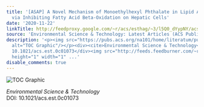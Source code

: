 ```yaml
---
title: '[ASAP] A Novel Mechanism of Monoethylhexyl Phthalate in Lipid Accumulation
  via Inhibiting Fatty Acid Beta-Oxidation on Hepatic Cells'
date: '2020-11-22'
linkTitle: http://feedproxy.google.com/~r/acs/esthag/~3/l5Q0_dYypNY/acs.est.0c01073
source: 'Environmental Science & Technology: Latest Articles (ACS Publications)'
description: '<p><img src="https://pubs.acs.org/na101/home/literatum/publisher/achs/journals/content/esthag/0/esthag.ahead-of-print/acs.est.0c01073/20201122/images/medium/es0c01073_0007.gif"
  alt="TOC Graphic"/></p><div><cite>Environmental Science & Technology</cite></div><div>DOI:
  10.1021/acs.est.0c01073</div><img src="http://feeds.feedburner.com/~r/acs/esthag/~4/l5Q0_dYypNY"
  height="1" width="1" ...'
disable_comments: true
---
```

<p><img src="https://pubs.acs.org/na101/home/literatum/publisher/achs/journals/content/esthag/0/esthag.ahead-of-print/acs.est.0c01073/20201122/images/medium/es0c01073_0007.gif" alt="TOC Graphic"/></p><div><cite>Environmental Science & Technology</cite></div><div>DOI: 10.1021/acs.est.0c01073</div><img src="http://feeds.feedburner.com/~r/acs/esthag/~4/l5Q0_dYypNY" height="1" width="1" ...
